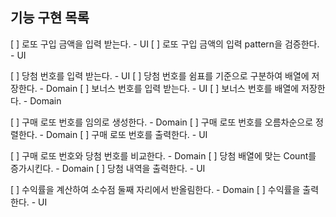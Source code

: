 ## 기능 구현 목록

[ ] 로또 구입 금액을 입력 받는다. - UI
  [ ] 로또 구입 금액의 입력 pattern을 검증한다. - UI

[ ] 당첨 번호를 입력 받는다. - UI
[ ] 당첨 번호를 쉼표를 기준으로 구분하여 배열에 저장한다. - Domain
[ ] 보너스 번호를 입력 받는다. - UI
[ ] 보너스 번호를 배열에 저장한다. - Domain

[ ] 구매 로또 번호를 임의로 생성한다. - Domain
[ ] 구매 로또 번호를 오름차순으로 정렬한다. - Domain
[ ] 구매 로또 번호를 출력한다. - UI

[ ] 구매 로또 번호와 당첨 번호를 비교한다. - Domain
[ ] 당첨 배열에 맞는 Count를 증가시킨다. - Domain
[ ] 당첨 내역을 출력한다. - UI

[ ] 수익률을 계산하여 소수점 둘째 자리에서 반올림한다. - Domain
[ ] 수익률을 출력한다. - UI